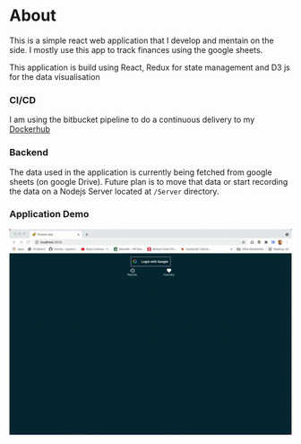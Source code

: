 # About

This is a simple react web application that I develop and mentain on the side.
I mostly use this app to track finances using the google sheets.

This application is build using React, Redux for state management and D3 js for the data visualisation

### CI/CD

I am using the bitbucket pipeline to do a continuous delivery to my [Dockerhub](https://hub.docker.com/repository/docker/deepaky193/personal_finance_app)

### Backend

The data used in the application is currently being fetched from google sheets (on google Drive). Future plan is to move that data or start recording the data on a Nodejs Server located at `/Server` directory.

### Application Demo

![Demo](AppDemo.gif)

